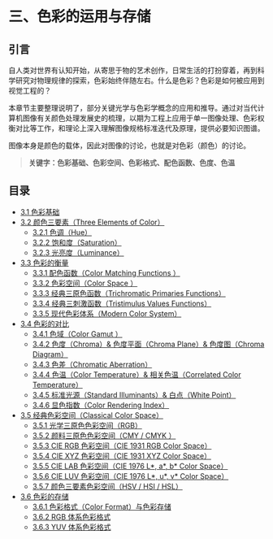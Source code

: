 
# 三、色彩的运用与存储

## **引言**
自人类对世界有认知开始，从寄思于物的艺术创作，日常生活的打扮穿着，再到科学研究对物理规律的探索，色彩始终伴随左右。什么是色彩？色彩是如何被应用到视觉工程的？

本章节主要整理说明了，部分关键光学与色彩学概念的应用和推导。通过对当代计算机图像有关颜色处理发展史的梳理，以期为工程上应用于单一图像处理、色彩权衡对比等工作，和理论上深入理解图像规格标准迭代及原理，提供必要知识图谱。

图像本身是颜色的载体，因此对图像的讨论，也就是对色彩（颜色）的讨论。

>**关键字：色彩基础、色彩空间、色彩格式、配色函数、色度、色温**

## **目录**
* [3.1 色彩基础](Docs_3_1.md)
* [3.2 颜色三要素（Three Elements of Color）](Docs_3_2.md)
	* [3.2.1 色调（Hue）](Docs_3_2_1.md)
	* [3.2.2 饱和度（Saturation）](Docs_3_2_2.md)
	* [3.2.3 光亮度（Luminance）](Docs_3_2_3.md)
* [3.3 色彩的衡量](Docs_3_3.md)
	* [3.3.1 配色函数（Color Matching Functions ）](Docs_3_3_1.md)
	* [3.3.2 色彩空间（Color Space ）](Docs_3_3_2.md)
	* [3.3.3 经典三原色函数（Trichromatic Primaries Functions）](Docs_3_3_3.md)
	* [3.3.4 经典三刺激函数（Tristimulus Values Functions）](Docs_3_3_4.md)
	* [3.3.5 现代色彩体系（Modern Color System）](Docs_3_3_5.md)
* [3.4 色彩的对比](Docs_3_4.md)
	* [3.4.1 色域（Color Gamut ）](Docs_3_4_1.md)
	* [3.4.2 色度（Chroma）& 色度平面（Chroma Plane）& 色度图（Chroma Diagram）](Docs_3_4_2.md)
	* [3.4.3 色差（Chromatic Aberration）](Docs_3_4_3.md)
	* [3.4.4 色温（Color Temperature）& 相关色温（Correlated Color Temperature）](Docs_3_4_4.md)
	* [3.4.5 标准光源（Standard Illuminants）& 白点（White Point）](Docs_3_4_5.md)
	* [3.4.6 显色指数（Color Rendering Index）](Docs_3_4_6.md)
* [3.5 经典色彩空间（Classical Color Space）](Docs_3_5.md)
	* [3.5.1 光学三原色色彩空间（RGB）](Docs_3_5_1.md)
	* [3.5.2 颜料三原色色彩空间（CMY / CMYK ）](Docs_3_5_2.md)
	* [3.5.3 CIE RGB 色彩空间（CIE 1931 RGB Color Space）](Docs_3_5_3.md)
	* [3.5.4 CIE XYZ 色彩空间（CIE 1931 XYZ Color Space）](Docs_3_5_4.md)
	* [3.5.5 CIE LAB 色彩空间（CIE 1976 L\*, a\*, b\* Color Space）](Docs_3_5_5.md)
	* [3.5.6 CIE LUV 色彩空间（CIE 1976 L\*, u\*, v\* Color Space）](Docs_3_5_6.md)
	* [3.5.7 颜色三要素色彩空间（HSV / HSI / HSL）](Docs_3_5_7.md)
* [3.6 色彩的存储](Docs_3_6.md)
	* [3.6.1 色彩格式（Color Format）与色彩存储](Docs_3_6_1.md)
	* [3.6.2 RGB 体系色彩格式](Docs_3_6_2.md)
	* [3.6.3 YUV 体系色彩格式](Docs_3_6_3.md)